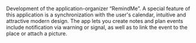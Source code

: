Development of the application-organizer “RemindMe”. A special feature of this application is a synchronization with the user's calendar, intuitive and attractive modern design. The app lets you create notes and plan events include notification via warning or signal, as well as to link the event to the place or attach a picture.
